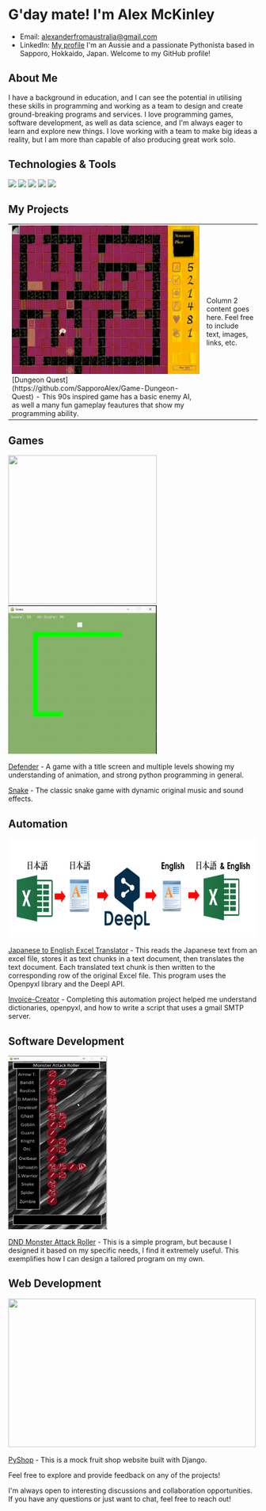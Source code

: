 # G'day mate! I'm Alex McKinley
- Email: alexanderfromaustralia@gmail.com
- LinkedIn: [My profile](https://www.linkedin.com/in/alex-mckinley-257266296/)
I'm an Aussie and a passionate Pythonista based in Sapporo, Hokkaido, Japan. Welcome to my GitHub profile!

## About Me
I have a background in education, and I can see the potential in utilising these skills in programming and working as a team to design and create ground-breaking programs and services. I love programming games, software development, as well as data science, and I'm always eager to learn and explore new things. I love working with a team to make big ideas a reality, but I am more than capable of also producing great work solo.

## Technologies & Tools
  <img src="https://upload.wikimedia.org/wikipedia/commons/c/c3/Python-logo-notext.svg" height="60">  <img src="https://upload.wikimedia.org/wikipedia/commons/thumb/7/75/Django_logo.svg/260px-Django_logo.svg.png" height="60">  <img src="https://upload.wikimedia.org/wikipedia/commons/thumb/8/87/Sql_data_base_with_logo.png/800px-Sql_data_base_with_logo.png?20210130181641" height="60">  <img src="https://upload.wikimedia.org/wikipedia/commons/thumb/6/61/HTML5_logo_and_wordmark.svg/120px-HTML5_logo_and_wordmark.svg.png" height="60">  <img src="https://upload.wikimedia.org/wikipedia/commons/thumb/1/18/ISO_C%2B%2B_Logo.svg/1822px-ISO_C%2B%2B_Logo.svg.png" height="60"> 

## My Projects
<table>
  <tr>
    <td>
      <img src="https://github.com/SapporoAlex/Game-Dungeon-Quest/blob/main/assets/preview.gif" width="400" height="300">
      <br>
      [Dungeon Quest](https://github.com/SapporoAlex/Game-Dungeon-Quest) - This 90s inspired game has a basic enemy AI, as well a many fun gameplay feautures that show my programming ability.
    </td>
    <td>
      <!-- Content for column 2 -->
      Column 2 content goes here. Feel free to include text, images, links, etc.
    </td>
  </tr>
</table>
<h2> Games </h2>

  <img src="https://github.com/SapporoAlex/Game-Defender/blob/main/assets/preview.gif" width="300" height="300">  <img src="https://github.com/SapporoAlex/Game-Snake/blob/main/assets/sample.gif" width="300" height="300">



[Defender](https://github.com/SapporoAlex/Game-Defender) - A game with a title screen and multiple levels showing my understanding of animation, and strong python programming in general. 

[Snake](https://github.com/SapporoAlex/Game-Snake) - The classic snake game with dynamic original music and sound effects.

<h2> Automation </h2>

<img src="https://github.com/SapporoAlex/Excel-to-Deepl-Translator/blob/main/process.png" width="700" height="200">

[Japanese to English Excel Translator](https://github.com/SapporoAlex/Excel-to-Deepl-Translator) - This reads the Japanese text from an excel file, stores it as text chunks in a text document, then translates the text document. Each translated text chunk is then written to the corresponding row of the original Excel file. This program uses the Openpyxl library and the Deepl API.

[Invoice-Creator](https://github.com/SapporoAlex/Automated-Invoice) - Completing this automation project helped me understand dictionaries, openpyxl, and how to write a script that uses a gmail SMTP server.

<h2> Software Development </h2>

<img src="https://github.com/SapporoAlex/DND-Monster-Attack-Roller-GUI/blob/main/MAR%20Assets/Other/preview.gif" width="200" height="350">

[DND Monster Attack Roller](https://github.com/SapporoAlex/DND-Monster-Attack-Roller-GUI) - This is a simple program, but because I designed it based on my specific needs, I find it extremely useful. This exemplifies how I can design a tailored program on my own.

<h2> Web Development </h2>

<img src="https://github.com/SapporoAlex/PyShop-Website-Made-in-Django/blob/main/Preview.jpg?raw=true" width="500" height="300">

[PyShop](https://github.com/SapporoAlex/PyShop-Website-Made-in-Django) - This is a mock fruit shop website built with Django.

Feel free to explore and provide feedback on any of the projects!

I'm always open to interesting discussions and collaboration opportunities. If you have any questions or just want to chat, feel free to reach out!
